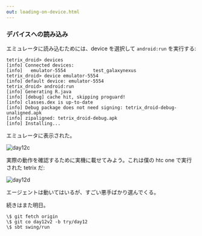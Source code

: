 ```yaml
---
out: loading-on-device.html
---
```


### デバイスへの読み込み

エミュレータに読み込むためには、device を選択して `android:run` を実行する:

```
tetrix_droid> devices
[info] Connected devices:
[info]   emulator-5554          test_galaxynexus
tetrix_droid> device emulator-5554
[info] default device: emulator-5554
tetrix_droid> android:run
[info] Generating R.java
[info] [debug] cache hit, skipping proguard!
[info] classes.dex is up-to-date
[info] Debug package does not need signing: tetrix_droid-debug-unaligned.apk
[info] zipaligned: tetrix_droid-debug.apk
[info] Installing...
```

エミュレータに表示された。

![day12c](../files/tetrix-in-scala-day12c.png)

実際の動作を確認するために実機に載せてみよう。これは僕の htc one で実行された tetrix だ:

![day12d](../files/tetrix-in-scala-day12d.jpg)

エージェントは動いてはいるが、すごい悪手ばかり選んでくる。

続きはまた明日。

```
\$ git fetch origin
\$ git co day12v2 -b try/day12
\$ sbt swing/run
```

